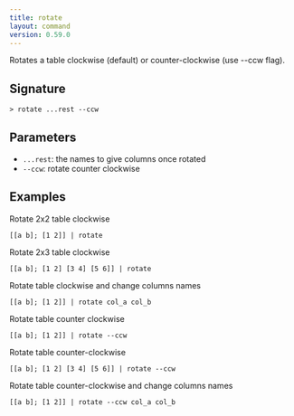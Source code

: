```yaml
---
title: rotate
layout: command
version: 0.59.0
---
```


Rotates a table clockwise (default) or counter-clockwise (use --ccw flag).

## Signature

```> rotate ...rest --ccw```

## Parameters

 -  `...rest`: the names to give columns once rotated
 -  `--ccw`: rotate counter clockwise

## Examples

Rotate 2x2 table clockwise
```shell
[[a b]; [1 2]] | rotate
```

Rotate 2x3 table clockwise
```shell
[[a b]; [1 2] [3 4] [5 6]] | rotate
```

Rotate table clockwise and change columns names
```shell
[[a b]; [1 2]] | rotate col_a col_b
```

Rotate table counter clockwise
```shell
[[a b]; [1 2]] | rotate --ccw
```

Rotate table counter-clockwise
```shell
[[a b]; [1 2] [3 4] [5 6]] | rotate --ccw
```

Rotate table counter-clockwise and change columns names
```shell
[[a b]; [1 2]] | rotate --ccw col_a col_b
```

